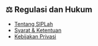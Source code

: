 ## ⚖️ Regulasi dan Hukum

- [Tentang SIPLah](content/about-siplah)
- [Syarat & Ketentuan](content/terms-of-conditions)
- [Kebijakan Privasi](content/privacy-policy)
